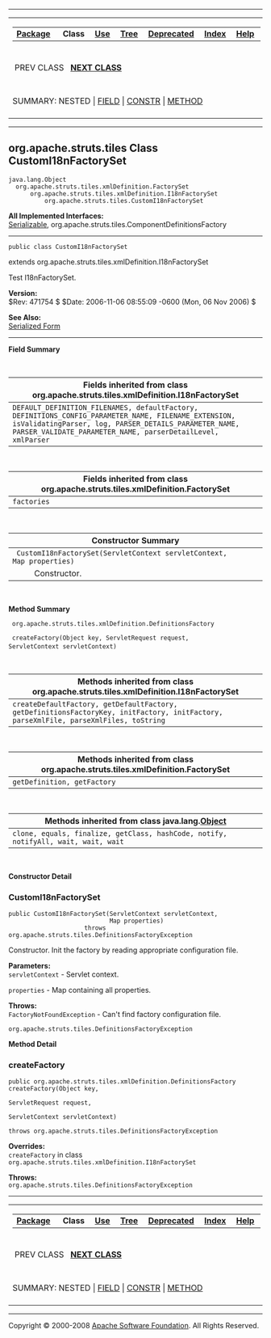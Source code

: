 ------------------------------------------------------------------------

<span id="navbar_top"></span> [](#skip-navbar_top "Skip navigation links")

<table>
<colgroup>
<col width="50%" />
<col width="50%" />
</colgroup>
<tbody>
<tr class="odd">
<td align="left"><span id="navbar_top_firstrow"></span>
<table>
<tbody>
<tr class="odd">
<td align="left"><a href="../../../../org/apache/struts/tiles/package-summary.html.md"><strong>Package</strong></a> </td>
<td align="left"> <strong>Class</strong> </td>
<td align="left"><a href="class-use/CustomI18nFactorySet.html.md"><strong>Use</strong></a> </td>
<td align="left"><a href="package-tree.html.md"><strong>Tree</strong></a> </td>
<td align="left"><a href="../../../../deprecated-list.html.md"><strong>Deprecated</strong></a> </td>
<td align="left"><a href="../../../../index-all.html.md"><strong>Index</strong></a> </td>
<td align="left"><a href="../../../../help-doc.html.md"><strong>Help</strong></a> </td>
</tr>
</tbody>
</table></td>
<td align="left"></td>
</tr>
<tr class="even">
<td align="left"> PREV CLASS   <a href="../../../../org/apache/struts/tiles/TestTilesPlugin.html.md" title="class in org.apache.struts.tiles"><strong>NEXT CLASS</strong></a></td>
<td align="left"><a href="../../../../index.html.md?org/apache/struts/tiles/CustomI18nFactorySet.html"><strong>FRAMES</strong></a>    <a href="CustomI18nFactorySet.html"><strong>NO FRAMES</strong></a>    
<a href="../../../../allclasses-noframe.html.md"><strong>All Classes</strong></a></td>
</tr>
<tr class="odd">
<td align="left">SUMMARY: NESTED | <a href="#fields_inherited_from_class_org.apache.struts.tiles.xmlDefinition.I18nFactorySet">FIELD</a> | <a href="#constructor_summary">CONSTR</a> | <a href="#method_summary">METHOD</a></td>
<td align="left">DETAIL: FIELD | <a href="#constructor_detail">CONSTR</a> | <a href="#method_detail">METHOD</a></td>
</tr>
</tbody>
</table>

<span id="skip-navbar_top"></span>

------------------------------------------------------------------------

org.apache.struts.tiles
 Class CustomI18nFactorySet
---------------------------

    java.lang.Object
      org.apache.struts.tiles.xmlDefinition.FactorySet
          org.apache.struts.tiles.xmlDefinition.I18nFactorySet
              org.apache.struts.tiles.CustomI18nFactorySet

**All Implemented Interfaces:**  
[Serializable](http://java.sun.com/j2se/1.4.2/docs/api/java/io/Serializable.html.md?is-external=true "class or interface in java.io"), org.apache.struts.tiles.ComponentDefinitionsFactory

------------------------------------------------------------------------

    public class CustomI18nFactorySet

extends org.apache.struts.tiles.xmlDefinition.I18nFactorySet

Test I18nFactorySet.

**Version:**  
$Rev: 471754 $ $Date: 2006-11-06 08:55:09 -0600 (Mon, 06 Nov 2006) $

**See Also:**  
[Serialized Form](../../../../serialized-form.html.md#org.apache.struts.tiles.CustomI18nFactorySet)

------------------------------------------------------------------------

<span id="field_summary"></span>

**Field Summary**

 <span id="fields_inherited_from_class_org.apache.struts.tiles.xmlDefinition.I18nFactorySet"></span>

| **Fields inherited from class org.apache.struts.tiles.xmlDefinition.I18nFactorySet**                                                                                                                                        |
|-----------------------------------------------------------------------------------------------------------------------------------------------------------------------------------------------------------------------------|
| `DEFAULT_DEFINITION_FILENAMES, defaultFactory, DEFINITIONS_CONFIG_PARAMETER_NAME, FILENAME_EXTENSION, isValidatingParser, log, PARSER_DETAILS_PARAMETER_NAME, PARSER_VALIDATE_PARAMETER_NAME, parserDetailLevel, xmlParser` |

 <span id="fields_inherited_from_class_org.apache.struts.tiles.xmlDefinition.FactorySet"></span>

| **Fields inherited from class org.apache.struts.tiles.xmlDefinition.FactorySet** |
|----------------------------------------------------------------------------------|
| `factories`                                                                      |

  <span id="constructor_summary"></span>

| **Constructor Summary**                                                |
|------------------------------------------------------------------------|
| ` CustomI18nFactorySet(ServletContext servletContext, Map properties)` 
            Constructor.                                                 |

  <span id="method_summary"></span>

**Method Summary**

` org.apache.struts.tiles.xmlDefinition.DefinitionsFactory`

` createFactory(Object key, ServletRequest request, ServletContext servletContext)`
            

 <span id="methods_inherited_from_class_org.apache.struts.tiles.xmlDefinition.I18nFactorySet"></span>

| **Methods inherited from class org.apache.struts.tiles.xmlDefinition.I18nFactorySet**                                                |
|--------------------------------------------------------------------------------------------------------------------------------------|
| `createDefaultFactory, getDefaultFactory, getDefinitionsFactoryKey, initFactory, initFactory, parseXmlFile, parseXmlFiles, toString` |

 <span id="methods_inherited_from_class_org.apache.struts.tiles.xmlDefinition.FactorySet"></span>

| **Methods inherited from class org.apache.struts.tiles.xmlDefinition.FactorySet** |
|-----------------------------------------------------------------------------------|
| `getDefinition, getFactory`                                                       |

 <span id="methods_inherited_from_class_java.lang.Object"></span>

| **Methods inherited from class java.lang.[Object](http://java.sun.com/j2se/1.4.2/docs/api/java/lang/Object.html.md?is-external=true "class or interface in java.lang")** |
|-----------------------------------------------------------------------------------------------------------------------------------------------------------------------|
| `clone, equals, finalize, getClass, hashCode, notify, notifyAll, wait, wait, wait`                                                                                    |

 

<span id="constructor_detail"></span>

**Constructor Detail**

### CustomI18nFactorySet

    public CustomI18nFactorySet(ServletContext servletContext,
                                Map properties)
                         throws org.apache.struts.tiles.DefinitionsFactoryException

Constructor. Init the factory by reading appropriate configuration file.

**Parameters:**  
`servletContext` - Servlet context.

`properties` - Map containing all properties.

**Throws:**  
`FactoryNotFoundException` - Can't find factory configuration file.

`org.apache.struts.tiles.DefinitionsFactoryException`

<span id="method_detail"></span>

**Method Detail**

### createFactory

    public org.apache.struts.tiles.xmlDefinition.DefinitionsFactory createFactory(Object key,
                                                                                  ServletRequest request,
                                                                                  ServletContext servletContext)
                                                                           throws org.apache.struts.tiles.DefinitionsFactoryException

**Overrides:**  
`createFactory` in class `org.apache.struts.tiles.xmlDefinition.I18nFactorySet`

<!-- -->

**Throws:**  
`org.apache.struts.tiles.DefinitionsFactoryException`

------------------------------------------------------------------------

<span id="navbar_bottom"></span> [](#skip-navbar_bottom "Skip navigation links")

<table>
<colgroup>
<col width="50%" />
<col width="50%" />
</colgroup>
<tbody>
<tr class="odd">
<td align="left"><span id="navbar_bottom_firstrow"></span>
<table>
<tbody>
<tr class="odd">
<td align="left"><a href="../../../../org/apache/struts/tiles/package-summary.html.md"><strong>Package</strong></a> </td>
<td align="left"> <strong>Class</strong> </td>
<td align="left"><a href="class-use/CustomI18nFactorySet.html.md"><strong>Use</strong></a> </td>
<td align="left"><a href="package-tree.html.md"><strong>Tree</strong></a> </td>
<td align="left"><a href="../../../../deprecated-list.html.md"><strong>Deprecated</strong></a> </td>
<td align="left"><a href="../../../../index-all.html.md"><strong>Index</strong></a> </td>
<td align="left"><a href="../../../../help-doc.html.md"><strong>Help</strong></a> </td>
</tr>
</tbody>
</table></td>
<td align="left"></td>
</tr>
<tr class="even">
<td align="left"> PREV CLASS   <a href="../../../../org/apache/struts/tiles/TestTilesPlugin.html.md" title="class in org.apache.struts.tiles"><strong>NEXT CLASS</strong></a></td>
<td align="left"><a href="../../../../index.html.md?org/apache/struts/tiles/CustomI18nFactorySet.html"><strong>FRAMES</strong></a>    <a href="CustomI18nFactorySet.html"><strong>NO FRAMES</strong></a>    
<a href="../../../../allclasses-noframe.html.md"><strong>All Classes</strong></a></td>
</tr>
<tr class="odd">
<td align="left">SUMMARY: NESTED | <a href="#fields_inherited_from_class_org.apache.struts.tiles.xmlDefinition.I18nFactorySet">FIELD</a> | <a href="#constructor_summary">CONSTR</a> | <a href="#method_summary">METHOD</a></td>
<td align="left">DETAIL: FIELD | <a href="#constructor_detail">CONSTR</a> | <a href="#method_detail">METHOD</a></td>
</tr>
</tbody>
</table>

<span id="skip-navbar_bottom"></span>

------------------------------------------------------------------------

Copyright © 2000-2008 [Apache Software Foundation](http://www.apache.org/). All Rights Reserved.
